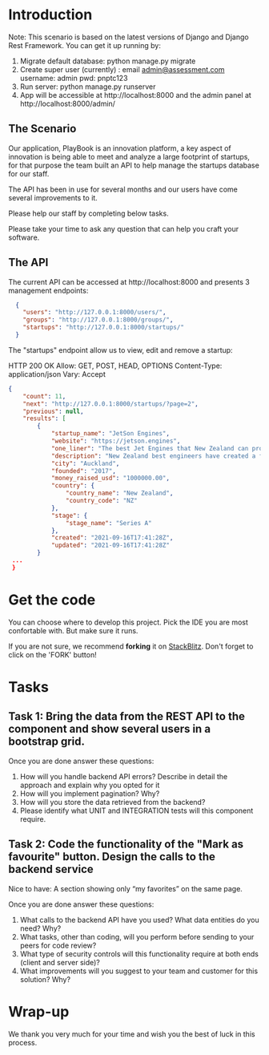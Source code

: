 # Introduction

Note: This scenario is based on the latest versions of Django and Django Rest Framework. You can get it up running by:
1. Migrate default database: python manage.py migrate
2. Create super user (currently) : email admin@assessment.com username: admin pwd: pnptc123
3. Run server: python manage.py runserver
4. App will be accessible at http://localhost:8000 and the admin panel at http://localhost:8000/admin/

## The Scenario
Our application, PlayBook is an innovation platform, a key aspect of innovation is being able to meet and analyze a large footprint of startups, for that purpose the team built an API to help manage the startups database for our staff.

The API has been in use for several months and our users have come several improvements to it.

Please help our staff by completing below tasks.

Please take your time to ask any question that can help you craft your software.


## The API

The current API can be accessed at http://localhost:8000 and presents 3 management endpoints:
```json
  {
    "users": "http://127.0.0.1:8000/users/",
    "groups": "http://127.0.0.1:8000/groups/",
    "startups": "http://127.0.0.1:8000/startups/"
  }
 ``` 
 The "startups" endpoint allow us to view, edit and remove a startup:

HTTP 200 OK
Allow: GET, POST, HEAD, OPTIONS
Content-Type: application/json
Vary: Accept
```json
{
    "count": 11,
    "next": "http://127.0.0.1:8000/startups/?page=2",
    "previous": null,
    "results": [
        {
            "startup_name": "JetSon Engines",
            "website": "https://jetson.engines",
            "one_liner": "The best Jet Engines that New Zealand can produce.",
            "description": "New Zealand best engineers have created a fantastic engine that can run in low fuel.",
            "city": "Auckland",
            "founded": "2017",
            "money_raised_usd": "1000000.00",
            "country": {
                "country_name": "New Zealand",
                "country_code": "NZ"
            },
            "stage": {
                "stage_name": "Series A"
            },
            "created": "2021-09-16T17:41:28Z",
            "updated": "2021-09-16T17:41:28Z"
        }
 ...
 }
```


# Get the code

You can choose where to develop this project. Pick the IDE you are most confortable with. But make sure it runs.

If you are not sure, we recommend **forking** it on [StackBlitz](https://stackblitz.com/github/PlugAndPlayTechCenter/FrontPairScreening). Don't forget to click on the 'FORK' button!


# Tasks
## Task 1: Bring the data from the REST API to the component and show several users in a bootstrap grid.
Once you are done answer these questions:

1. How will you handle backend API errors? Describe in detail the approach and explain why you opted for it
2. How will you implement pagination? Why?
3. How will you store the data retrieved from the backend?
4. Please identify what UNIT and INTEGRATION tests will this component require.


## Task 2: Code the functionality of the "Mark as favourite" button. Design the calls to the backend service
Nice to have: A section showing only “my favorites” on the same page.

Once you are done answer these questions:

1. What calls to the backend API have you used? What data entities do you need? Why?
2. What tasks, other than coding, will you perform before sending to your peers for code review?
3. What type of security controls will this functionality require at both ends (client and server side)?
4. What improvements will you suggest to your team and customer for this solution? Why?

# Wrap-up
We thank you very much for your time and wish you the best of luck in this process.




